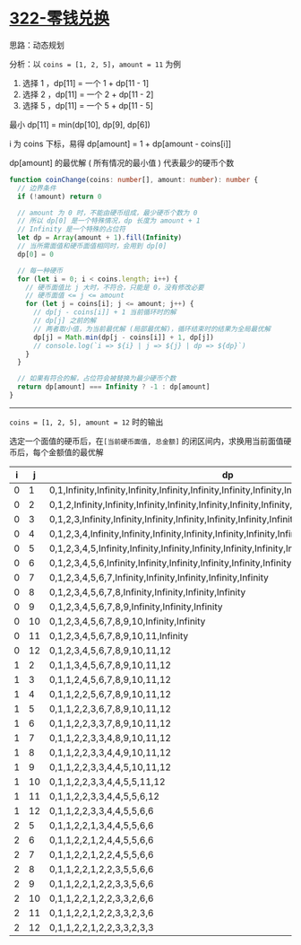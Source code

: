 # [322-零钱兑换](https://leetcode-cn.com/problems/coin-change/)

思路：动态规划

分析：以 `coins = [1, 2, 5]`，`amount = 11` 为例

1. 选择 1 ，dp[11] = 一个 1 + dp[11 - 1]
1. 选择 2 ，dp[11] = 一个 2 + dp[11 - 2]
1. 选择 5 ，dp[11] = 一个 5 + dp[11 - 5]

最小 dp[11] = min(dp[10], dp[9], dp[6])

i 为 coins 下标，易得 dp[amount] = 1 + dp[amount - coins[i]]

dp[amount] 的最优解 ( 所有情况的最小值 ) 代表最少的硬币个数

```ts
function coinChange(coins: number[], amount: number): number {
  // 边界条件
  if (!amount) return 0

  // amount 为 0 时，不能由硬币组成，最少硬币个数为 0
  // 所以 dp[0] 是一个特殊情况，dp 长度为 amount + 1
  // Infinity 是一个特殊的占位符
  let dp = Array(amount + 1).fill(Infinity)
  // 当所需面值和硬币面值相同时，会用到 dp[0]
  dp[0] = 0

  // 每一种硬币
  for (let i = 0; i < coins.length; i++) {
    // 硬币面值比 j 大时，不符合，只能是 0，没有修改必要
    // 硬币面值 <= j <= amount
    for (let j = coins[i]; j <= amount; j++) {
      // dp[j - coins[i]] + 1 当前循环时的解
      // dp[j] 之前的解
      // 两者取小值，为当前最优解 (局部最优解)，循环结束时的结果为全局最优解
      dp[j] = Math.min(dp[j - coins[i]] + 1, dp[j])
      // console.log(`i => ${i} | j => ${j} | dp => ${dp}`)
    }
  }

  // 如果有符合的解，占位符会被替换为最少硬币个数
  return dp[amount] === Infinity ? -1 : dp[amount]
}
```

---

`coins = [1, 2, 5], amount = 12` 时的输出

选定一个面值的硬币后，在`[当前硬币面值, 总金额]` 的闭区间内，求换用当前面值硬币后，每个金额值的最优解

| i   | j   | dp                                                                                                     |
| --- | --- | ------------------------------------------------------------------------------------------------------ |
| 0   | 1   | 0,1,Infinity,Infinity,Infinity,Infinity,Infinity,Infinity,Infinity,Infinity,Infinity,Infinity,Infinity |
| 0   | 2   | 0,1,2,Infinity,Infinity,Infinity,Infinity,Infinity,Infinity,Infinity,Infinity,Infinity,Infinity        |
| 0   | 3   | 0,1,2,3,Infinity,Infinity,Infinity,Infinity,Infinity,Infinity,Infinity,Infinity,Infinity               |
| 0   | 4   | 0,1,2,3,4,Infinity,Infinity,Infinity,Infinity,Infinity,Infinity,Infinity,Infinity                      |
| 0   | 5   | 0,1,2,3,4,5,Infinity,Infinity,Infinity,Infinity,Infinity,Infinity,Infinity                             |
| 0   | 6   | 0,1,2,3,4,5,6,Infinity,Infinity,Infinity,Infinity,Infinity,Infinity                                    |
| 0   | 7   | 0,1,2,3,4,5,6,7,Infinity,Infinity,Infinity,Infinity,Infinity                                           |
| 0   | 8   | 0,1,2,3,4,5,6,7,8,Infinity,Infinity,Infinity,Infinity                                                  |
| 0   | 9   | 0,1,2,3,4,5,6,7,8,9,Infinity,Infinity,Infinity                                                         |
| 0   | 10  | 0,1,2,3,4,5,6,7,8,9,10,Infinity,Infinity                                                               |
| 0   | 11  | 0,1,2,3,4,5,6,7,8,9,10,11,Infinity                                                                     |
| 0   | 12  | 0,1,2,3,4,5,6,7,8,9,10,11,12                                                                           |
| 1   | 2   | 0,1,1,3,4,5,6,7,8,9,10,11,12                                                                           |
| 1   | 3   | 0,1,1,2,4,5,6,7,8,9,10,11,12                                                                           |
| 1   | 4   | 0,1,1,2,2,5,6,7,8,9,10,11,12                                                                           |
| 1   | 5   | 0,1,1,2,2,3,6,7,8,9,10,11,12                                                                           |
| 1   | 6   | 0,1,1,2,2,3,3,7,8,9,10,11,12                                                                           |
| 1   | 7   | 0,1,1,2,2,3,3,4,8,9,10,11,12                                                                           |
| 1   | 8   | 0,1,1,2,2,3,3,4,4,9,10,11,12                                                                           |
| 1   | 9   | 0,1,1,2,2,3,3,4,4,5,10,11,12                                                                           |
| 1   | 10  | 0,1,1,2,2,3,3,4,4,5,5,11,12                                                                            |
| 1   | 11  | 0,1,1,2,2,3,3,4,4,5,5,6,12                                                                             |
| 1   | 12  | 0,1,1,2,2,3,3,4,4,5,5,6,6                                                                              |
| 2   | 5   | 0,1,1,2,2,1,3,4,4,5,5,6,6                                                                              |
| 2   | 6   | 0,1,1,2,2,1,2,4,4,5,5,6,6                                                                              |
| 2   | 7   | 0,1,1,2,2,1,2,2,4,5,5,6,6                                                                              |
| 2   | 8   | 0,1,1,2,2,1,2,2,3,5,5,6,6                                                                              |
| 2   | 9   | 0,1,1,2,2,1,2,2,3,3,5,6,6                                                                              |
| 2   | 10  | 0,1,1,2,2,1,2,2,3,3,2,6,6                                                                              |
| 2   | 11  | 0,1,1,2,2,1,2,2,3,3,2,3,6                                                                              |
| 2   | 12  | 0,1,1,2,2,1,2,2,3,3,2,3,3                                                                              |
